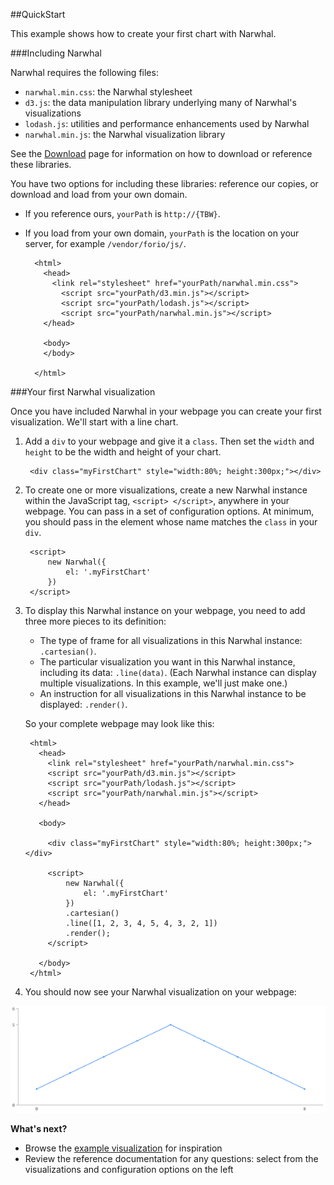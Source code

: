 ##QuickStart

This example shows how to create your first chart with Narwhal.

###Including Narwhal

Narwhal requires the following files: 

* `narwhal.min.css`: the Narwhal stylesheet
* `d3.js`: the data manipulation library underlying many of Narwhal's visualizations
* `lodash.js`: utilities and performance enhancements used by Narwhal
* `narwhal.min.js`: the Narwhal visualization library

See the [Download]() page for information on how to download or reference these libraries. 

You have two options for including these libraries: reference our copies, or download and load from your own domain. 

* If you reference ours, `yourPath` is `http://{TBW}`. 
* If you load from your own domain, `yourPath` is the location on your server, for example `/vendor/forio/js/`.

		<html>
		  <head>
		    <link rel="stylesheet" href="yourPath/narwhal.min.css">
		      <script src="yourPath/d3.min.js"></script>
		      <script src="yourPath/lodash.js"></script>
		      <script src="yourPath/narwhal.min.js"></script>
		  </head>
		
		  <body>
		  </body>
		
		</html>

###Your first Narwhal visualization

Once you have included Narwhal in your webpage you can create your first visualization. We'll start with a line chart.

1. Add a `div` to your webpage and give it a `class`. Then set the `width` and `height` to be the width and height of your chart.

		<div class="myFirstChart" style="width:80%; height:300px;"></div>

2. To create one or more visualizations, create a new Narwhal instance within the JavaScript tag, `<script> </script>`, anywhere in your webpage. You can pass in a set of configuration options. At minimum, you should pass in the element whose name matches the `class` in your `div`.

		<script>
			new Narwhal({
				el: '.myFirstChart'
			})
		</script>

3. To display this Narwhal instance on your webpage, you need to add three more pieces to its definition:

	* The type of frame for all visualizations in this Narwhal instance: `.cartesian()`.
	* The particular visualization you want in this Narwhal instance, including its data: `.line(data)`. (Each Narwhal instance can display multiple visualizations. In this example, we'll just make one.)
	* An instruction for all visualizations in this Narwhal instance to be displayed: `.render()`.

	So your complete webpage may look like this:
			
		<html>
		  <head>
			<link rel="stylesheet" href="yourPath/narwhal.min.css">
			<script src="yourPath/d3.min.js"></script>
			<script src="yourPath/lodash.js"></script>
			<script src="yourPath/narwhal.min.js"></script>
		  </head>
		
		  <body>
		
			<div class="myFirstChart" style="width:80%; height:300px;"></div>
		
			<script>
				new Narwhal({
					el: '.myFirstChart'
				})
				.cartesian()
				.line([1, 2, 3, 4, 5, 4, 3, 2, 1])
				.render();
			</script>
				
		  </body>
		</html>		

4. You should now see your Narwhal visualization on your webpage:

![QuickStart](quickstart.png)

**What's next?** 

* Browse the [example visualization]() for inspiration
* Review the reference documentation for any questions: select from the visualizations and configuration options on the left

